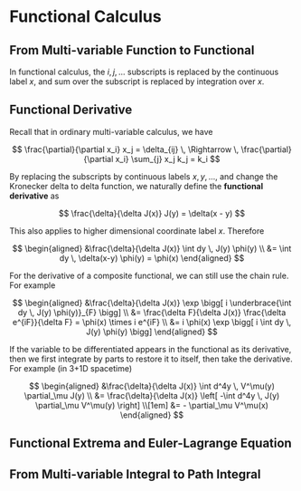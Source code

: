 <style>
    .katex {
        font-size: 1.1em;
    }
    .remark {
        border-radius: 15px;
        padding: 20px;
        background-color: SeaGreen;
        color: White;
    }
    .result {
        border-radius: 15px;
        padding: 20px;
        background-color: DarkSlateBlue;
        color: White;
    }
</style>

# Functional Calculus

## From Multi-variable Function to Functional

In functional calculus, the $i,j,...$ subscripts is replaced by the continuous label $x$, and sum over the subscript is replaced by integration over $x$.

## Functional Derivative

Recall that in ordinary multi-variable calculus, we have

$$
\frac{\partial}{\partial x_i} x_j = \delta_{ij}
\, \Rightarrow \,
\frac{\partial}{\partial x_i} \sum_{j} x_j k_j = k_i
$$

By replacing the subscripts by continuous labels $x,y,...$, and change the Kronecker delta to delta function, we naturally define the **functional derivative** as

$$
\frac{\delta}{\delta J(x)} J(y) = \delta(x - y)
$$

This also applies to higher dimensional coordinate label $x$. Therefore

$$
\begin{aligned}
    &\frac{\delta}{\delta J(x)} \int dy \, J(y) \phi(y)
    \\
    &= \int dy \, \delta(x-y) \phi(y) = \phi(x)
\end{aligned}
$$

For the derivative of a composite functional, we can still use the chain rule. For example

$$
\begin{aligned}
    &\frac{\delta}{\delta J(x)} \exp \bigg[
        i \underbrace{\int dy \, J(y) \phi(y)}_{F}
    \bigg]
    \\
    &= \frac{\delta F}{\delta J(x)} \frac{\delta e^{iF}}{\delta F}
    = \phi(x) \times i e^{iF}
    \\
    &= i \phi(x) \exp \bigg[
        i \int dy \, J(y) \phi(y)
    \bigg]
\end{aligned}
$$

If the variable to be differentiated appears in the functional as its derivative, then we first integrate by parts to restore it to itself, then take the derivative. For example (in 3+1D spacetime)

$$
\begin{aligned}
    &\frac{\delta}{\delta J(x)} \int d^4y \,
    V^\mu(y) \partial_\mu J(y)
    \\
    &= \frac{\delta}{\delta J(x)} \left[
        -\int d^4y \, J(y) \partial_\mu V^\mu(y)
    \right]
    \\[1em]
    &= - \partial_\mu V^\mu(x)
\end{aligned}
$$

## Functional Extrema and Euler-Lagrange Equation

## From Multi-variable Integral to Path Integral

